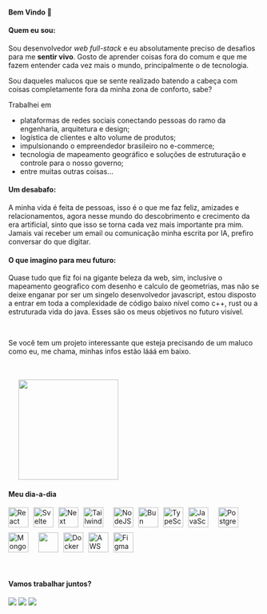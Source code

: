 #### Bem Vindo 👋

#### Quem eu sou:

Sou desenvolvedor _web full-stack_ e eu absolutamente preciso de desafios para me **sentir vivo**. Gosto de aprender coisas fora do comum e que me fazem entender cada vez mais o mundo, principalmente o de tecnologia.

Sou daqueles malucos que se sente realizado batendo a cabeça com coisas completamente fora da minha zona de conforto, sabe?

Trabalhei em
- plataformas de redes sociais conectando pessoas do ramo da engenharia, arquitetura e design;
- logística de clientes e alto volume de produtos;
- impulsionando o empreendedor brasileiro no e-commerce;
- tecnologia de mapeamento geográfico e soluções de estruturação e controle para o nosso governo;
- entre muitas outras coisas...

#### Um desabafo:

A minha vida é feita de pessoas, isso é o que me faz feliz, amizades e relacionamentos, agora nesse mundo do descobrimento e crecimento da era artificial, sinto que isso se torna cada vez mais importante pra mim. Jamais vai receber um email ou comunicação minha escrita por IA, prefiro conversar do que digitar.


#### O que imagino para meu futuro:

Quase tudo que fiz foi na gigante beleza da web, sim, inclusive o mapeamento geografico com desenho e calculo de geometrias, mas não se deixe enganar por ser um singelo desenvolvedor javascript, estou disposto a entrar em toda a complexidade de código baixo nível como c++, rust ou a estruturada vida do java. Esses são os meus objetivos no futuro visível.

  <br/>
  
Se você tem um projeto interessante que esteja precisando de um maluco como eu, me chama, minhas infos estão lááá em baixo.

  <br/>
  <br/>



  <div style="flex: 1; min-width: 300px; margin-left: 20px;">
    <a href="https://github.com/igorsilvestre">
      <img height="200em" src="https://github-readme-stats.vercel.app/api?username=igorsilvestre&show_icons=true&theme=dark"/>
    </a>
  </div>
    
  #### Meu dia-a-dia
  <div style="display: flex; flex-wrap: wrap; gap: 10px;">
    <img align="center" alt="React" height="40" width="40" src="https://cdn.jsdelivr.net/gh/devicons/devicon/icons/react/react-original.svg">
    <img align="center" alt="Svelte" height="40" width="40" src="https://cdn.jsdelivr.net/gh/devicons/devicon@latest/icons/svelte/svelte-original.svg">
    <img align="center" alt="Next" height="40" width="40" src="https://cdn.jsdelivr.net/gh/devicons/devicon/icons/nextjs/nextjs-original.svg">
    <img align="center" alt="TailwindCSS" height="40" width="40" src="https://cdn.jsdelivr.net/gh/devicons/devicon@latest/icons/tailwindcss/tailwindcss-original.svg">
    <br/>
    <br/>
    <img align="center" alt="NodeJS" height="40" width="40" src="https://cdn.jsdelivr.net/gh/devicons/devicon@latest/icons/nodejs/nodejs-original-wordmark.svg">
    <img align="center" alt="Bun" height="40" width="40" src="https://cdn.jsdelivr.net/gh/devicons/devicon@latest/icons/bun/bun-original.svg">
    <img align="center" alt="TypeScript" height="40" width="40" src="https://cdn.jsdelivr.net/gh/devicons/devicon@latest/icons/typescript/typescript-original.svg">
    <img align="center" alt="JavaScript" height="40" width="40" src="https://cdn.jsdelivr.net/gh/devicons/devicon/icons/javascript/javascript-original.svg">
    <br/>
    <br/>
    <img align="center" alt="PostgreSQL" height="40" width="40" src="https://cdn.jsdelivr.net/gh/devicons/devicon/icons/postgresql/postgresql-original.svg">
    <img align="center" alt="MongoDB" height="40" width="40" src="https://cdn.jsdelivr.net/gh/devicons/devicon@latest/icons/mongodb/mongodb-original.svg">
    <br/>
    <br/>
    <img align="center" height="40" width="40" src="https://cdn.jsdelivr.net/gh/devicons/devicon/icons/git/git-original.svg">
    <img align="center" alt="Docker" height="40" width="40" src="https://cdn.jsdelivr.net/gh/devicons/devicon@latest/icons/docker/docker-original.svg">
    <img align="center" alt="AWS" height="40" width="40" src="https://cdn.jsdelivr.net/gh/devicons/devicon@latest/icons/amazonwebservices/amazonwebservices-plain-wordmark.svg">
    <img align="center" alt="Figma" height="40" width="40" src="https://cdn.jsdelivr.net/gh/devicons/devicon/icons/figma/figma-original.svg">
  </div>

<br/>
<br/>

#### Vamos trabalhar juntos?
<div>
<a href = "mailto:igor@igorsilvestre.dev"><img src="https://img.shields.io/badge/ProtonMail-8B89CC?style=for-the-badge&logo=protonmail&logoColor=white" target="_blank"></a>
  <a href="https://br.linkedin.com/in/igor-silvestre-118b79214" target="_blank"><img src="https://img.shields.io/badge/-LinkedIn-%230077B5?style=for-the-badge&logo=linkedin&logoColor=white" target="_blank"></a> 
  <a href="https://api.whatsapp.com/send?phone=55048992003060" target="_blank"><img src="https://img.shields.io/badge/WhatsApp-25D366?style=for-the-badge&logo=whatsapp&logoColor=white" target="_blank"></a>  
</div>
